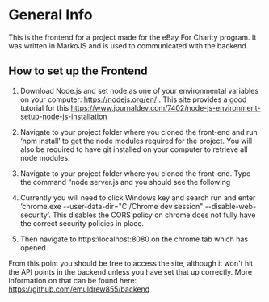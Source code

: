 # General Info
This is the frontend for a project made for the eBay For Charity program. It was written in MarkoJS and is used to communicated with the backend. 

## How to set up the Frontend
1) Download Node.js and set node as one of your environmental variables on your computer: https://nodejs.org/en/ . This site provides a good tutorial for this https://www.journaldev.com/7402/node-js-environment-setup-node-js-installation

2) Navigate to your project folder where you cloned the front-end and run ‘npm install’ to get the node modules required for the project. You will also be required to have git installed on your computer to retrieve all node modules.  

3) Navigate to your project folder where you cloned the front-end. Type the command “node server.js and you should see the following

4) Currently you will need to click Windows key and search run and enter ‘chrome.exe --user-data-dir="C:/Chrome dev session" --disable-web-security’. This disables the CORS policy on chrome does not fully have the correct security policies in place.

5) Then navigate to https:\\localhost:8080 on the chrome tab which has opened. 

From this point you should be free to access the site, although it won't hit the API points in the backend unless you have set that up correctly. More information on that can be found here: https://github.com/emuldrew855/backend
